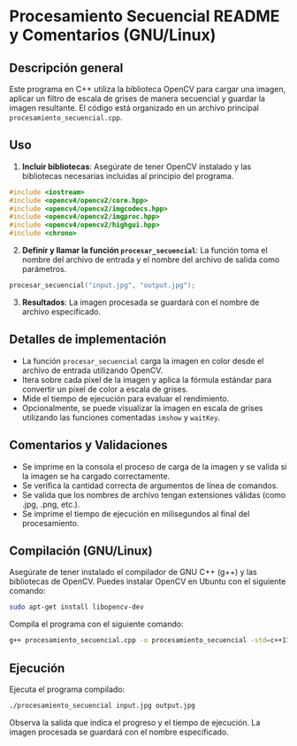 # Procesamiento Secuencial README y Comentarios (GNU/Linux)

## Descripción general

Este programa en C++ utiliza la biblioteca OpenCV para cargar una imagen, aplicar un filtro de escala de grises de manera secuencial y guardar la imagen resultante. El código está organizado en un archivo principal `procesamiento_secuencial.cpp`.

## Uso

1. **Incluir bibliotecas**: Asegúrate de tener OpenCV instalado y las bibliotecas necesarias incluidas al principio del programa.

```cpp
#include <iostream>
#include <opencv4/opencv2/core.hpp>
#include <opencv4/opencv2/imgcodecs.hpp>
#include <opencv4/opencv2/imgproc.hpp>
#include <opencv4/opencv2/highgui.hpp>
#include <chrono>
```

2. **Definir y llamar la función `procesar_secuencial`**: La función toma el nombre del archivo de entrada y el nombre del archivo de salida como parámetros.

```cpp
procesar_secuencial("input.jpg", "output.jpg");
```

3. **Resultados**: La imagen procesada se guardará con el nombre de archivo especificado.

## Detalles de implementación

- La función `procesar_secuencial` carga la imagen en color desde el archivo de entrada utilizando OpenCV.
- Itera sobre cada píxel de la imagen y aplica la fórmula estándar para convertir un píxel de color a escala de grises.
- Mide el tiempo de ejecución para evaluar el rendimiento.
- Opcionalmente, se puede visualizar la imagen en escala de grises utilizando las funciones comentadas `imshow` y `waitKey`.

## Comentarios y Validaciones

- Se imprime en la consola el proceso de carga de la imagen y se valida si la imagen se ha cargado correctamente.
- Se verifica la cantidad correcta de argumentos de línea de comandos.
- Se valida que los nombres de archivo tengan extensiones válidas (como .jpg, .png, etc.).
- Se imprime el tiempo de ejecución en milisegundos al final del procesamiento.

## Compilación (GNU/Linux)

Asegúrate de tener instalado el compilador de GNU C++ (g++) y las bibliotecas de OpenCV. Puedes instalar OpenCV en Ubuntu con el siguiente comando:

```bash
sudo apt-get install libopencv-dev
```

Compila el programa con el siguiente comando:

```bash
g++ procesamiento_secuencial.cpp -o procesamiento_secuencial -std=c++11 -lopencv_core -lopencv_imgcodecs -lopencv_imgproc -lopencv_highgui
```

## Ejecución

Ejecuta el programa compilado:

```bash
./procesamiento_secuencial input.jpg output.jpg
```

Observa la salida que indica el progreso y el tiempo de ejecución. La imagen procesada se guardará con el nombre especificado.
